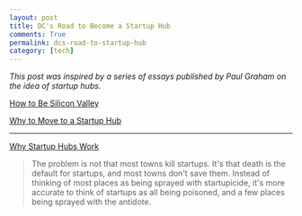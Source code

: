 ```yaml
---
layout: post
title: DC's Road to Become a Startup Hub
comments: True
permalink: dcs-road-to-startup-hub
category: [tech]
---
```


*This post was inspired by a series of essays published by Paul Graham on the idea of startup hubs.*

[How to Be Silicon Valley](http://paulgraham.com/siliconvalley.html)

[Why to Move to a Startup Hub](http://paulgraham.com/startuphubs.html)

-----

[Why Startup Hubs Work](http://paulgraham.com/hubs.html)

> The problem is not that most towns kill startups. It's that death is the default for startups, and most towns don't save them. Instead of thinking of most places as being sprayed with startupicide, it's more accurate to think of startups as all being poisoned, and a few places being sprayed with the antidote.
